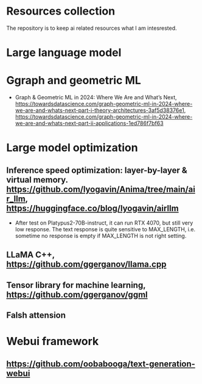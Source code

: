 # Resources collection
The repository is to keep ai related resources what I am intesrested.
# Large language model
# Ggraph and geometric ML
+ Graph & Geometric ML in 2024: Where We Are and What’s Next, https://towardsdatascience.com/graph-geometric-ml-in-2024-where-we-are-and-whats-next-part-i-theory-architectures-3af5d38376e1, https://towardsdatascience.com/graph-geometric-ml-in-2024-where-we-are-and-whats-next-part-ii-applications-1ed786f7bf63
# Large model optimization
## Inference speed optimization: layer-by-layer & virtual memory. https://github.com/lyogavin/Anima/tree/main/air_llm, https://huggingface.co/blog/lyogavin/airllm
+ After test on Platypus2-70B-instruct, it can run RTX 4070, but still very low response. The text response is quite sensitive to MAX_LENGTH, i.e. sometime no response is empty if MAX_LENGTH is not right setting.
## LLaMA C++, https://github.com/ggerganov/llama.cpp 
## Tensor library for machine learning, https://github.com/ggerganov/ggml
## Falsh attension
# Webui framework
## https://github.com/oobabooga/text-generation-webui
